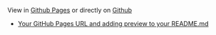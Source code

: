 View in [Github Pages](https://robcrtny.github.io/) or directly on [Github](https://github.com/robcrtny/) 
* [Your GitHub Pages URL and adding preview to your README.md](add-github-pages-preview.md)
